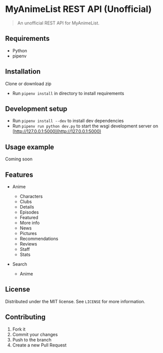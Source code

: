 # MyAnimeList REST API (Unofficial)

> An unofficial REST API for MyAnimeList.

## Requirements

- Python
- pipenv

## Installation

Clone or download zip

- Run ``pipenv install`` in directory to install requirements

## Development setup

- Run ``pipenv install --dev`` to install dev dependencies
- Run ``pipenv run python dev.py`` to start the wsgi development server on [http://127.0.0.1:5000](http://127.0.0.1:5000)

## Usage example

Coming soon

## Features

- Anime
  - Characters
  - Clubs
  - Details
  - Episodes
  - Featured
  - More info
  - News
  - Pictures
  - Recommendations
  - Reviews
  - Staff
  - Stats

- Search
  - Anime

## License

Distributed under the MIT license. See ``LICENSE`` for more information.

## Contributing

1. Fork it
2. Commit your changes
3. Push to the branch
4. Create a new Pull Request
